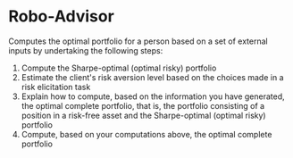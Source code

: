 # Robo-Advisor
 Computes the optimal portfolio for a person based on a set of external inputs by undertaking the following steps:

1. Compute the Sharpe-optimal (optimal risky) portfolio
2. Estimate the client's risk aversion level based on the choices made in a risk elicitation task
3. Explain how to compute, based on the information you have generated, the optimal complete portfolio, 
   that is, the portfolio consisting of a position in a risk-free asset and the Sharpe-optimal (optimal risky) portfolio
4. Compute, based on your computations above, the optimal complete portfolio

